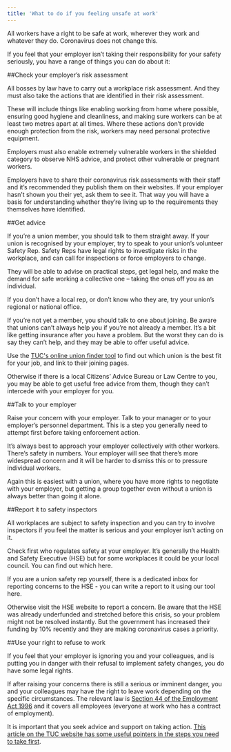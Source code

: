```yaml
---
title: 'What to do if you feeling unsafe at work'
---
```

All workers have a right to be safe at work, wherever they work and whatever they do. Coronavirus does not change this. 

If you feel that your employer isn’t taking their responsibility for your safety seriously, you have a range of things you can do about it:

##Check your employer’s risk assessment

All bosses by law have to carry out a workplace risk assessment. And they must also take the actions that are identified in their risk assessment.
 
These will include things like enabling working from home where possible, ensuring good hygiene and cleanliness, and making sure workers can be at least two metres apart at all times. Where these actions don’t provide enough protection from the risk, workers may need personal protective equipment.
 
Employers must also enable extremely vulnerable workers in the shielded category to observe NHS advice, and protect other vulnerable or pregnant workers. 

Employers have to share their coronavirus risk assessments with their staff and it’s recommended they publish them on their websites. If your employer hasn’t shown you their yet, ask them to see it. That way you will have a basis for understanding whether they’re living up to the requirements they themselves have identified.


##Get advice

If you’re a union member, you should talk to them straight away. If your union is recognised by your employer, try to speak to your union’s volunteer Safety Rep. Safety Reps have legal rights to investigate risks in the workplace, and can call for inspections or force employers to change.

They will be able to advise on practical steps, get legal help, and make the demand for safe working a collective one – taking the onus off you as an individual.

If you don’t have a local rep, or don’t know who they are, try your union’s regional or national office.

If you’re not yet a member, you should talk to one about joining. Be aware that unions can’t always help you if you’re not already a member. It’s a bit like getting insurance after you have a problem. But the worst they can do is say they can’t help, and they may be able to offer useful advice. 

Use the [TUC's online union finder tool](https://www.tuc.org.uk/find-union-you) to find out which union is the best fit for your job, and link to their joining pages.

Otherwise if there is a local Citizens’ Advice Bureau or Law Centre to you, you may be able to get useful free advice from them, though they can’t intercede with your employer for you.

##Talk to your employer

Raise your concern with your employer. Talk to your manager or to your employer’s personnel department. This is a step you generally need to attempt first before taking enforcement action.

It’s always best to approach your employer collectively with other workers. There’s safety in numbers. Your employer will see that there’s more widespread concern and it will be harder to dismiss this or to pressure individual workers. 

Again this is easiest with a union, where you have more rights to negotiate with your employer, but getting a group together even without a union is always better than going it alone.


##Report it to safety inspectors

All workplaces are subject to safety inspection and you can try to involve inspectors if you feel the matter is serious and your employer isn’t acting on it. 

Check first who regulates safety at your employer. It’s generally the Health and Safety Executive (HSE) but for some workplaces it could be your local council. You can find out which here.

If you are a union safety rep yourself, there is a dedicated inbox for reporting concerns to the HSE - you can write a report to it using our tool here. 

Otherwise visit the HSE website to report a concern. Be aware that the HSE was already underfunded and stretched before this crisis, so your problem might not be resolved instantly. But the government has increased their funding by 10% recently and they are making coronavirus cases a priority.


##Use your right to refuse to work

If you feel that your employer is ignoring you and your colleagues, and is putting you in danger with their refusal to implement safety changes, you do have some legal rights. 

If after raising your concerns there is still a serious or imminent danger, you and your colleagues may have the right to leave work depending on the specific circumstances. The relevant law is [Section 44 of the Employment Act 1996](https://www.legislation.gov.uk/ukpga/1996/18/section/44) and it covers all employees (everyone at work who has a contract of employment). 

It is important that you seek advice and support on taking action. [This article on the TUC website has some useful pointers in the steps you need to take first](https://www.tuc.org.uk/blogs/can-i-refuse-work-because-coronavirus-we-explain-your-rights).